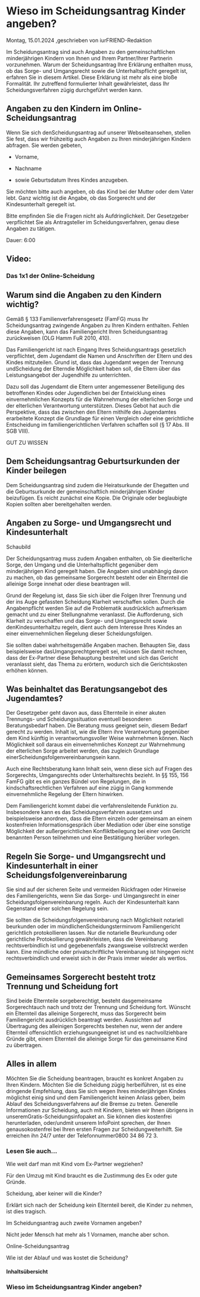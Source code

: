 # Wieso im Scheidungsantrag Kinder angeben?

Montag, 15.01.2024 ,geschrieben von iurFRIEND-Redaktion

Im Scheidungsantrag sind auch Angaben zu den gemeinschaftlichen minderjährigen Kindern von Ihnen und Ihrem Partner/Ihrer Partnerin vorzunehmen. Warum der Scheidungsantrag Ihre Erklärung enthalten muss, ob das Sorge- und Umgangsrecht sowie die Unterhaltspflicht geregelt ist, erfahren Sie in diesem Artikel. Diese Erklärung ist mehr als eine bloße Formalität. Ihr zutreffend formulierter Inhalt gewährleistet, dass Ihr Scheidungsverfahren zügig durchgeführt werden kann.

## Angaben zu den Kindern im Online-Scheidungsantrag

Wenn Sie sich denScheidungsantrag auf unserer Webseiteansehen, stellen Sie fest, dass wir frühzeitig auch Angaben zu Ihren minderjährigen Kindern abfragen. Sie werden gebeten,

- Vorname,

- Nachname

- sowie Geburtsdatum Ihres Kindes anzugeben.

Sie möchten bitte auch angeben, ob das Kind bei der Mutter oder dem Vater lebt. Ganz wichtig ist die Angabe, ob das Sorgerecht und der Kindesunterhalt geregelt ist.

Bitte empfinden Sie die Fragen nicht als Aufdringlichkeit. Der Gesetzgeber verpflichtet Sie als Antragsteller im Scheidungsverfahren, genau diese Angaben zu tätigen.

Dauer: 6:00

## Video:

### Das 1x1 der Online-Scheidung

## Warum sind die Angaben zu den Kindern wichtig?

Gemäß § 133 Familienverfahrensgesetz (FamFG) muss Ihr Scheidungsantrag zwingende Angaben zu Ihren Kindern enthalten. Fehlen diese Angaben, kann das Familiengericht Ihren Scheidungsantrag zurückweisen (OLG Hamm FuR 2010, 410).

Das Familiengericht ist nach Eingang Ihres Scheidungsantrags gesetzlich verpflichtet, dem Jugendamt die Namen und Anschriften der Eltern und des Kindes mitzuteilen. Grund ist, dass das Jugendamt wegen der Trennung undScheidung der Elterndie Möglichkeit haben soll, die Eltern über das Leistungsangebot der Jugendhilfe zu unterrichten.

Dazu soll das Jugendamt die Eltern unter angemessener Beteiligung des betroffenen Kindes oder Jugendlichen bei der Entwicklung eines einvernehmlichen Konzepts für die Wahrnehmung der elterlichen Sorge und der elterlichen Verantwortung unterstützen. Dieses Gebot hat auch die Perspektive, dass das zwischen den Eltern mithilfe des Jugendamtes erarbeitete Konzept die Grundlage für einen Vergleich oder eine gerichtliche Entscheidung im familiengerichtlichen Verfahren schaffen soll (§ 17 Abs. III SGB VIII).

GUT ZU WISSEN

## Dem Scheidungsantrag Geburtsurkunden der Kinder beilegen

Dem Scheidungsantrag sind zudem die Heiratsurkunde der Ehegatten und die Geburtsurkunde der gemeinschaftlich minderjährigen Kinder beizufügen. Es reicht zunächst eine Kopie. Die Originale oder beglaubigte Kopien sollten aber bereitgehalten werden.

## Angaben zu Sorge- und Umgangsrecht und Kindesunterhalt

Schaubild

Der Scheidungsantrag muss zudem Angaben enthalten, ob Sie dieelterliche Sorge, den Umgang und die Unterhaltspflicht gegenüber dem minderjährigen Kind geregelt haben. Die Angaben sind unabhängig davon zu machen, ob das gemeinsame Sorgerecht besteht oder ein Elternteil die alleinige Sorge innehat oder diese beantragen will.

Grund der Regelung ist, dass Sie sich über die Folgen Ihrer Trennung und der ins Auge gefassten Scheidung Klarheit verschaffen sollen. Durch die Angabenpflicht werden Sie auf die Problematik ausdrücklich aufmerksam gemacht und zu einer Stellungnahme veranlasst. Die Aufforderung, sich Klarheit zu verschaffen und das Sorge- und Umgangsrecht sowie denKindesunterhaltzu regeln, dient auch dem Interesse Ihres Kindes an einer einvernehmlichen Regelung dieser Scheidungsfolgen.

Sie sollten dabei wahrheitsgemäße Angaben machen. Behaupten Sie, dass beispielsweise dasUmgangsrechtgeregelt sei, müssen Sie damit rechnen, dass der Ex-Partner diese Behauptung bestreitet und sich das Gericht veranlasst sieht, das Thema zu erörtern, wodurch sich die Gerichtskosten erhöhen können.

## Was beinhaltet das Beratungsangebot des Jugendamtes?

Der Gesetzgeber geht davon aus, dass Elternteile in einer akuten Trennungs- und Scheidungssituation eventuell besonderen Beratungsbedarf haben. Die Beratung muss geeignet sein, diesem Bedarf gerecht zu werden. Inhalt ist, wie die Eltern ihre Verantwortung gegenüber dem Kind künftig in verantwortungsvoller Weise wahrnehmen können. Nach Möglichkeit soll daraus ein einvernehmliches Konzept zur Wahrnehmung der elterlichen Sorge arbeitet werden, das zugleich Grundlage einerScheidungsfolgenvereinbarungsein kann.

Auch eine Rechtsberatung kann Inhalt sein, wenn diese sich auf Fragen des Sorgerechts, Umgangsrechts oder Unterhaltsrechts bezieht. In §§ 155, 156 FamFG gibt es ein ganzes Bündel von Regelungen, die in kindschaftsrechtlichen Verfahren auf eine zügig in Gang kommende einvernehmliche Regelung der Eltern hinwirken.

Dem Familiengericht kommt dabei die verfahrensleitende Funktion zu. Insbesondere kann es das Scheidungsverfahren aussetzen und beispielsweise anordnen, dass die Eltern einzeln oder gemeinsam an einem kostenfreien Informationsgespräch über Mediation oder über eine sonstige Möglichkeit der außergerichtlichen Konfliktbeilegung bei einer vom Gericht benannten Person teilnehmen und eine Bestätigung hierüber vorlegen.

## Regeln Sie Sorge- und Umgangsrecht und Kindesunterhalt in einer Scheidungsfolgenvereinbarung

Sie sind auf der sicheren Seite und vermeiden Rückfragen oder Hinweise des Familiengerichts, wenn Sie das Sorge- und Umgangsrecht in einer Scheidungsfolgenvereinbarung regeln. Auch der Kindesunterhalt kann Gegenstand einer solchen Regelung sein.

Sie sollten die Scheidungsfolgenvereinbarung nach Möglichkeit notariell beurkunden oder im mündlichenScheidungsterminvom Familiengericht gerichtlich protokollieren lassen. Nur die notarielle Beurkundung oder gerichtliche Protokollierung gewährleisten, dass die Vereinbarung rechtsverbindlich ist und gegebenenfalls zwangsweise vollstreckt werden kann. Eine mündliche oder privatschriftliche Vereinbarung ist hingegen nicht rechtsverbindlich und erweist sich in der Praxis immer wieder als wertlos.

## Gemeinsames Sorgerecht besteht trotz Trennung und Scheidung fort

Sind beide Elternteile sorgeberechtigt, besteht dasgemeinsame Sorgerechtauch nach und trotz der Trennung und Scheidung fort. Wünscht ein Elternteil das alleinige Sorgerecht, muss das Sorgerecht beim Familiengericht ausdrücklich beantragt werden. Aussichten auf Übertragung des alleinigen Sorgerechts bestehen nur, wenn der andere Elternteil offensichtlich erziehungsungeeignet ist und es nachvollziehbare Gründe gibt, einem Elternteil die alleinige Sorge für das gemeinsame Kind zu übertragen.

## Alles in allem

Möchten Sie die Scheidung beantragen, braucht es konkret Angaben zu Ihren Kindern. Möchten Sie die Scheidung zügig herbeiführen, ist es eine dringende Empfehlung, dass Sie sich wegen Ihres minderjährigen Kindes möglichst einig sind und dem Familiengericht keinen Anlass geben, beim Ablauf des Scheidungsverfahrens auf die Bremse zu treten. Generelle Informationen zur Scheidung, auch mit Kindern, bieten wir Ihnen übrigens in unseremGratis-Scheidungsinfopaket an. Sie können dies kostenfrei herunterladen, oder/undmit unserem InfoPoint sprechen, der Ihnen genausokostenfrei bei Ihren ersten Fragen zur Scheidungweiterhilft. Sie erreichen ihn 24/7 unter der Telefonnummer0800 34 86 72 3.

### Lesen Sie auch...

Wie weit darf man mit Kind vom Ex-Partner wegziehen?

Für den Umzug mit Kind braucht es die Zustimmung des Ex oder gute Gründe.

Scheidung, aber keiner will die Kinder?

Erklärt sich nach der Scheidung kein Elternteil bereit, die Kinder zu nehmen, ist dies tragisch.

Im Scheidungsantrag auch zweite Vornamen angeben?

Nicht jeder Mensch hat mehr als 1 Vornamen, manche aber schon.

Online-Scheidungsantrag

Wie ist der Ablauf und was kostet die Scheidung?

#### Inhaltsübersicht

### Wieso im Scheidungsantrag Kinder angeben?